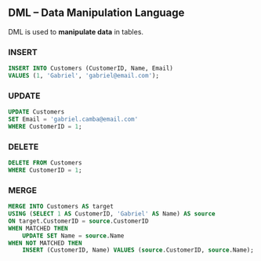 ## DML – Data Manipulation Language

DML is used to **manipulate data** in tables.

### INSERT
```sql
INSERT INTO Customers (CustomerID, Name, Email)
VALUES (1, 'Gabriel', 'gabriel@email.com');
```

### UPDATE
```sql
UPDATE Customers
SET Email = 'gabriel.camba@email.com'
WHERE CustomerID = 1;
```

### DELETE
```sql
DELETE FROM Customers
WHERE CustomerID = 1;
```

### MERGE
```sql
MERGE INTO Customers AS target
USING (SELECT 1 AS CustomerID, 'Gabriel' AS Name) AS source
ON target.CustomerID = source.CustomerID
WHEN MATCHED THEN
    UPDATE SET Name = source.Name
WHEN NOT MATCHED THEN
    INSERT (CustomerID, Name) VALUES (source.CustomerID, source.Name);
```